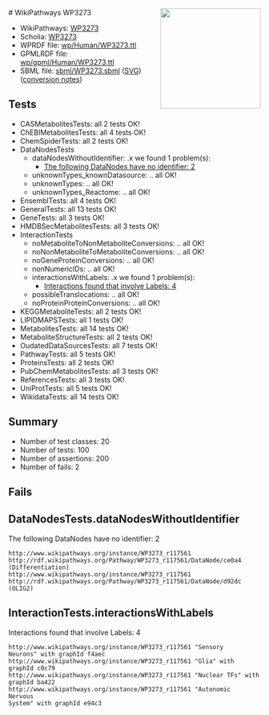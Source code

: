 <img style="float: right; width: 200px" src="../logo.png" />
# WikiPathways WP3273

* WikiPathways: [WP3273](https://identifiers.org/wikipathways:WP3273)
* Scholia: [WP3273](https://scholia.toolforge.org/wikipathways/WP3273)
* WPRDF file: [wp/Human/WP3273.ttl](../wp/Human/WP3273.ttl)
* GPMLRDF file: [wp/gpml/Human/WP3273.ttl](../wp/gpml/Human/WP3273.ttl)
* SBML file: [sbml/WP3273.sbml](../sbml/WP3273.sbml) ([SVG](../sbml/WP3273.svg)) ([conversion notes](../sbml/WP3273.txt))

## Tests
* CASMetabolitesTests: all 2 tests OK!
* ChEBIMetabolitesTests: all 4 tests OK!
* ChemSpiderTests: all 2 tests OK!
* DataNodesTests
    * dataNodesWithoutIdentifier: .x we found 1 problem(s):
        * [The following DataNodes have no identifier: 2](#d2d32fa1)
    * unknownTypes_knownDatasource: .. all OK!
    * unknownTypes: .. all OK!
    * unknownTypes_Reactome: .. all OK!
* EnsemblTests: all 4 tests OK!
* GeneralTests: all 13 tests OK!
* GeneTests: all 3 tests OK!
* HMDBSecMetabolitesTests: all 3 tests OK!
* InteractionTests
    * noMetaboliteToNonMetaboliteConversions: .. all OK!
    * noNonMetaboliteToMetaboliteConversions: .. all OK!
    * noGeneProteinConversions: .. all OK!
    * nonNumericIDs: .. all OK!
    * interactionsWithLabels: .x we found 1 problem(s):
        * [Interactions found that involve Labels: 4](#630d267b)
    * possibleTranslocations: .. all OK!
    * noProteinProteinConversions: .. all OK!
* KEGGMetaboliteTests: all 2 tests OK!
* LIPIDMAPSTests: all 1 tests OK!
* MetabolitesTests: all 14 tests OK!
* MetaboliteStructureTests: all 2 tests OK!
* OudatedDataSourcesTests: all 7 tests OK!
* PathwayTests: all 5 tests OK!
* ProteinsTests: all 2 tests OK!
* PubChemMetabolitesTests: all 3 tests OK!
* ReferencesTests: all 3 tests OK!
* UniProtTests: all 5 tests OK!
* WikidataTests: all 14 tests OK!


## Summary

* Number of test classes: 20
* Number of tests: 100
* Number of assertions: 200
* Number of fails: 2

## Fails

<a name="d2d32fa1" />

## DataNodesTests.dataNodesWithoutIdentifier

The following DataNodes have no identifier: 2
```
http://www.wikipathways.org/instance/WP3273_r117561 http://rdf.wikipathways.org/Pathway/WP3273_r117561/DataNode/ce0a4 (Differentiation)
http://www.wikipathways.org/instance/WP3273_r117561 http://rdf.wikipathways.org/Pathway/WP3273_r117561/DataNode/d92dc (OLIG2)
```

<a name="630d267b" />

## InteractionTests.interactionsWithLabels

Interactions found that involve Labels: 4
```
http://www.wikipathways.org/instance/WP3273_r117561 "Sensory
Neurons" with graphId f4aec
http://www.wikipathways.org/instance/WP3273_r117561 "Glia" with graphId c0c79
http://www.wikipathways.org/instance/WP3273_r117561 "Nuclear TFs" with graphId ba422
http://www.wikipathways.org/instance/WP3273_r117561 "Autonomic
Nervous
System" with graphId e94c3
```

